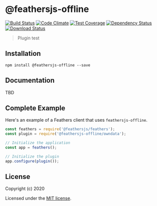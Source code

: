# @feathersjs-offline

[![Build Status](https://travis-ci.org/mhillerstrom/feathersjs-offline.png?branch=master)](https://travis-ci.org/mhillerstrom/feathersjs-offline)
[![Code Climate](https://codeclimate.com/github/mhillerstrom/feathersjs-offline/badges/gpa.svg)](https://codeclimate.com/github/mhillerstrom/feathersjs-offline)
[![Test Coverage](https://codeclimate.com/github/mhillerstrom/feathersjs-offline/badges/coverage.svg)](https://codeclimate.com/github/mhillerstrom/feathersjs-offline/coverage)
[![Dependency Status](https://img.shields.io/david/mhillerstrom/feathersjs-offline.svg?style=flat-square)](https://david-dm.org/mhillerstrom/feathersjs-offline)
[![Download Status](https://img.shields.io/npm/dm/feathersjs-offline.svg?style=flat-square)](https://www.npmjs.com/package/feathersjs-offline)

> Plugin test

## Installation

```
npm install @feathersjs-offline --save
```

## Documentation

TBD

## Complete Example

Here's an example of a Feathers client that uses `feathersjs-offline`. 

```js
const feathers = require('@feathersjs/feathers');
const plugin = require('@feathersjs-offline/owndata');

// Initialize the application
const app = feathers();

// Initialize the plugin
app.configure(plugin());
```

## License

Copyright (c) 2020

Licensed under the [MIT license](LICENSE).
